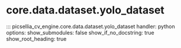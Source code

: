 # core.data.dataset.yolo_dataset

::: picsellia_cv_engine.core.data.dataset.yolo_dataset
    handler: python
    options:
        show_submodules: false
        show_if_no_docstring: true
        show_root_heading: true
